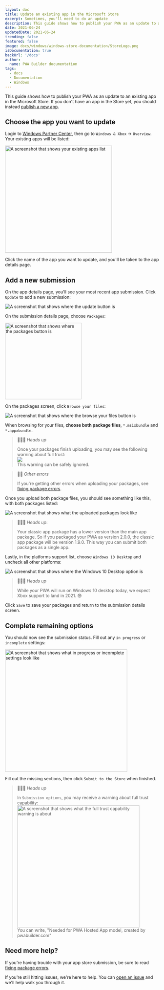 ```yaml
---
layout: doc
title: Update an existing app in the Microsoft Store
excerpt: Sometimes, you'll need to do an update
description: This guide shows how to publish your PWA as an update to an existing app in the Store
date: 2021-06-24
updatedDate: 2021-06-24
trending: false
featured: false
image: docs/windows/windows-store-documentation/StoreLogo.png
isDocumentation: true
backUrl: '/docs'
author:
  name: PWA Builder documentation
tags:
  - docs
  - Documentation
  - Windows
---
```


This guide shows how to publish your PWA as an update to an existing app in the Microsoft Store. If you don't have an app in the Store yet, you should instead [publish a new app](/publish-new-app.md).

## Choose the app you want to update

Login to [Windows Partner Center](https://partner.microsoft.com/dashboard), then go to `Windows & Xbox` -> `Overview`. Your existing apps will be listed:

<img loading="lazy" alt="A screenshot that shows your existing apps list" src="/docs/windows/update-existing-app/existing-apps.png" width="350px" />

Click the name of the app you want to update, and you'll be taken to the app details page.

## Add a new submission

On the app details page, you'll see your most recent app submission. Click `Update` to add a new submission:

<img loading="lazy" alt="A screenshot that shows where the update button is" src="/docs/windows/update-existing-app/add-submission.png" />

On the submission details page, choose `Packages`:

<img loading="lazy" alt="A screenshot that shows where the packages button is" src="/docs/windows/update-existing-app/packages.png" width="250px" />

On the packages screen, click `Browse your files`:

<img loading="lazy" alt="A screenshot that shows where the browse your files button is" src="/docs/windows/update-existing-app/browse-for-package.png" />

When browsing for your files, **choose both package files**, `*.msixbundle` and `*.appxbundle`.

> 💁🏾‍♂️ *Heads up*
> 
> Once your packages finish uploading, you may see the following warning about full trust: <br><img loading="lazy" src="/docs/windows/update-existing-app/full-trust.png" /><br>
> This warning can be safely ignored.


> 💁‍♂️ *Other errors*
> 
> If you're getting other errors when uploading your packages, see [fixing package errors](/package-errors.md).

Once you upload both package files, you should see something like this, with both packages listed:

<img loading="lazy" alt="A screenshot that shows what the uploaded packages look like" src="/docs/windows/update-existing-app/both-packages.png" />
<br>

> 💁🏽‍♀️ *Heads up*: 
> 
> Your classic app package has a lower version than the main app package. So if you packaged your PWA as version 2.0.0, the classic app package will be version 1.9.0. This way you can submit both packages as a single app.

Lastly, in the platforms support list, choose `Windows 10 Desktop` and uncheck all other platforms:

<img loading="lazy" alt="A screenshot that shows where the Windows 10 Desktop option is" src="/docs/windows/update-existing-app/win10-desktop-only.png" />
<br>

> 💁🏿‍♀️ *Heads up*
> 
> While your PWA will run on Windows 10 desktop today, we expect Xbox support to land in 2021. 😎

Click `Save` to save your packages and return to the  submission details screen.

## Complete remaining options

You should now see the submission status. Fill out any `in progress` or `incomplete` settings:

<img loading="lazy" alt="A screenshot that shows what in progress or incomplete settings look like" src="/docs/windows/update-existing-app/remaining-options.png" width="400px" />

Fill out the missing sections, then click `Submit to the Store` when finished.

> 💁🏼‍♀️ *Heads up*
> 
> In `Submission options`, you may receive a warning about full trust capability: <br> <img loading="lazy" alt="A screenshot that shows what the full trust capability warning is about" src="/docs/windows/update-existing-app/full-trust-restricted.png" width="400px" /><br>
> You can write, "Needed for PWA Hosted App model, created by pwabuilder.com"

## Need more help?

If you're having trouble with your app store submission, be sure to read [fixing package errors](/package-errors.md).

If you're still hitting issues, we're here to help. You can [open an issue](https://github.com/pwa-builder/pwabuilder/issues) and we'll help walk you through it.